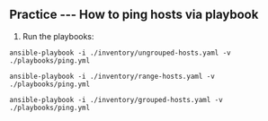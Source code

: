 ## Practice --- How to ping hosts via playbook

1. Run the playbooks:
```
ansible-playbook -i ./inventory/ungrouped-hosts.yaml -v ./playbooks/ping.yml
```
```
ansible-playbook -i ./inventory/range-hosts.yaml -v ./playbooks/ping.yml
```
```
ansible-playbook -i ./inventory/grouped-hosts.yaml -v ./playbooks/ping.yml
```
